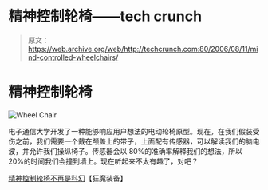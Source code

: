 # 精神控制轮椅——tech crunch

> 原文：<https://web.archive.org/web/http://techcrunch.com:80/2006/08/11/mind-controlled-wheelchairs/>

# 精神控制轮椅

![Wheel Chair](img/b7bdaad18ff344d8abe608f64d8162a7.png)

电子通信大学开发了一种能够响应用户想法的电动轮椅原型。现在，在我们假装受伤之前，我们需要一个戴在颅盖上的带子，上面配有传感器，可以解读我们的脑电波，并允许我们操纵椅子。传感器会以 80%的准确率解释我们的想法，所以 20%的时间我们会撞到墙上。现在听起来不太有趣了，对吧？

[精神控制轮椅不再是科幻](https://web.archive.org/web/20210301230216/http://www.slashgear.com/mind-controlled-wheelchair-no-longer-science-fiction-11863.php)【狂魔装备】